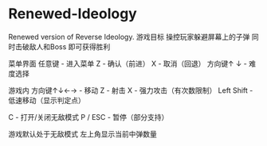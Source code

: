 # Renewed-Ideology
Renewed version of Reverse Ideology.
游戏目标
操控玩家躲避屏幕上的子弹
同时击破敌人和Boss
即可获得胜利

菜单界面
任意键 - 进入菜单
Z - 确认（前进）
X - 取消（回退）
方向键↑ ↓ - 难度选择

游戏内
方向键↑↓←→ - 移动
Z - 射击
X - 强力攻击（有次数限制）
Left Shift - 低速移动（显示判定点）

C - 打开/关闭无敌模式
P / ESC - 暂停（部分支持）

游戏默认处于无敌模式
左上角显示当前中弹数量
